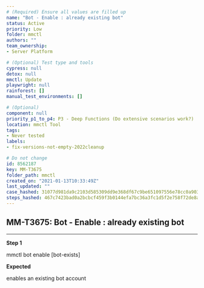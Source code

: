 ```yaml
---
# (Required) Ensure all values are filled up
name: "Bot - Enable : already existing bot"
status: Active
priority: Low
folder: mmctl
authors: ""
team_ownership: 
- Server Platform

# (Optional) Test type and tools
cypress: null
detox: null
mmctl: Update
playwright: null
rainforest: []
manual_test_environments: []

# (Optional)
component: null
priority_p1_to_p4: P3 - Deep Functions (Do extensive scenarios work?)
location: mmctl Tool
tags: 
- Never tested
labels: 
- fix-versions-not-empty-2022cleanup

# Do not change
id: 8562187
key: MM-T3675
folder_path: mmctl
created_on: "2021-01-13T10:33:49Z"
last_updated: ""
case_hashed: 31077d981da9c2103d585309dd9e368df67c9be651097556e78cc0a903a652246c5f87448d7ccda298f5aaabe9184a18
steps_hashed: 467c7423bad0a2bcbcf459f3b0144efa7bc36a3fc1d5f2e758f72de8a94abe90fed1aafd6f41fffc9f078abe133941d4
---
```


## MM-T3675: Bot - Enable : already existing bot

---

**Step 1**

mmctl bot enable \[bot-exists]

**Expected**

enables an existing bot account
